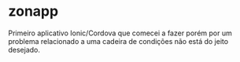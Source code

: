 # zonapp
Primeiro aplicativo Ionic/Cordova que comecei a fazer porém por um problema relacionado a uma cadeira de condições não está do jeito desejado.
